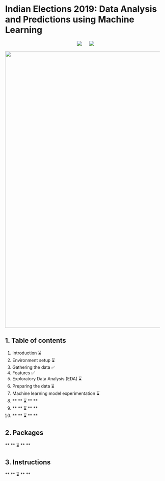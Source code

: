 # Indian Elections 2019: Data Analysis and Predictions using Machine Learning
<p align=center><img src="https://img.shields.io/badge/Last%20Commit-November 2020-brightgreen" hspace=20> <img src="https://img.shields.io/badge/Project%20Status-Open-brightgreen"></p>
<img src="https://www.ft.com/__origami/service/image/v2/images/raw/http%3A%2F%2Fcom.ft.imagepublish.upp-prod-us.s3.amazonaws.com%2F5c2322c8-7deb-11e9-81d2-f785092ab560?fit=scale-down&source=next&width=700" width="900">

## 1. Table of contents
1. Introduction :hourglass:
2. Environment setup :hourglass:
3. Gathering the data :white_check_mark:
4. Features :white_check_mark:
5. Exploratory Data Analysis (EDA) :hourglass:
6. Preparing the data :hourglass:
7. Machine learning model experimentation :hourglass:
8. ** ** :hourglass: ** **
9. ** ** :hourglass: ** **
10. ** ** :hourglass: ** **

## 2. Packages
** ** :hourglass: ** **

## 3. Instructions
** ** :hourglass: ** **
